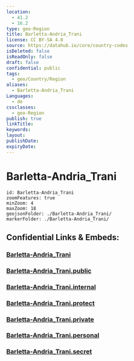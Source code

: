 ```yaml
---
location:
  - 41.2
  - 16.2
type: geo-Region
title: Barletta-Andria_Trani
license: CC BY-SA 4.0
source: https://datahub.io/core/country-codes
isDeleted: false
isReadOnly: false
draft: false
confidential: public
tags:
  - geo/Country/Region
aliases:
  - Barletta-Andria_Trani
Languages:
  - de
cssclasses:
  - geo-Region
publish: true
linkTitle:
keywords:
layout:
publishDate:
expiryDate:
---
```


# Barletta-Andria_Trani

```leaflet
id: Barletta-Andria_Trani
zoomFeatures: true 
minZoom: 4 
maxZoom: 18
geojsonFolder: ./Barletta-Andria_Trani/
markerFolder: ./Barletta-Andria_Trani/
```


## Confidential Links & Embeds: 

### [Barletta-Andria_Trani](/_Standards/Earth/Continent/Europe/Europe~South/Italy/regions~Italy/Apulia/Barletta-Andria_Trani.md) 

### [Barletta-Andria_Trani.public](/_public/Earth/Continent/Europe/Europe~South/Italy/regions~Italy/Apulia/Barletta-Andria_Trani.public.md) 

### [Barletta-Andria_Trani.internal](/_internal/Earth/Continent/Europe/Europe~South/Italy/regions~Italy/Apulia/Barletta-Andria_Trani.internal.md) 

### [Barletta-Andria_Trani.protect](/_protect/Earth/Continent/Europe/Europe~South/Italy/regions~Italy/Apulia/Barletta-Andria_Trani.protect.md) 

### [Barletta-Andria_Trani.private](/_private/Earth/Continent/Europe/Europe~South/Italy/regions~Italy/Apulia/Barletta-Andria_Trani.private.md) 

### [Barletta-Andria_Trani.personal](/_personal/Earth/Continent/Europe/Europe~South/Italy/regions~Italy/Apulia/Barletta-Andria_Trani.personal.md) 

### [Barletta-Andria_Trani.secret](/_secret/Earth/Continent/Europe/Europe~South/Italy/regions~Italy/Apulia/Barletta-Andria_Trani.secret.md)

